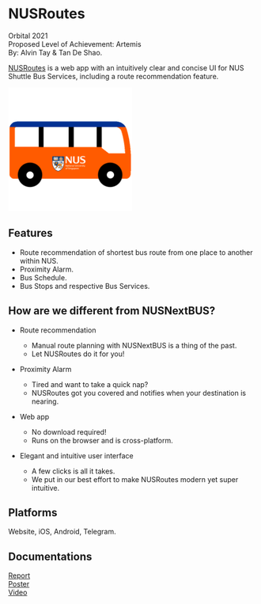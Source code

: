 # NUSRoutes

Orbital 2021  
Proposed Level of Achievement: Artemis  
By: Alvin Tay & Tan De Shao.

[NUSRoutes](https://nusroutes.vercel.app/) is a web app with an intuitively clear and concise UI for NUS Shuttle Bus Services, including a route recommendation feature.

<img src="https://github.com/atmh/NUSRoutes/blob/main/Website/Client/src/images/Bus.png" width="250">

## Features
 - Route recommendation of shortest bus route from one place to another within NUS.
 - Proximity Alarm.
 - Bus Schedule.
 - Bus Stops and respective Bus Services.

## How are we different from NUSNextBUS?
* Route recommendation
  * Manual route planning with NUSNextBUS is a thing of the past.
  * Let NUSRoutes do it for you!

* Proximity Alarm
  * Tired and want to take a quick nap?
  * NUSRoutes got you covered and notifies when your destination is nearing.

* Web app
  * No download required!
  * Runs on the browser and is cross-platform.

* Elegant and intuitive user interface
  * A few clicks is all it takes.
  * We put in our best effort to make NUSRoutes modern yet super intuitive.

## Platforms
Website, iOS, Android, Telegram.

## Documentations
[Report](https://docs.google.com/document/d/1SXj5WiLJiQzO4HPfhKkvp-F8F_eFLhVs-c22GaXN5eo/edit?usp=sharing)  
[Poster](https://drive.google.com/file/d/1q7cKIbXN8d7XDeiox5G0c58zURM-MiOU/view?usp=sharing)  
[Video](https://drive.google.com/file/d/10ny5oZnlAhzsbMgueB8fedn1xBNOjorn/view?usp=sharing)  
